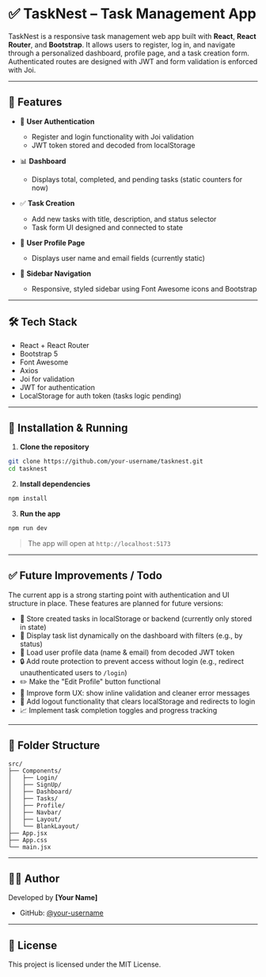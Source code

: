 # ✅ TaskNest – Task Management App

TaskNest is a responsive task management web app built with **React**, **React Router**, and **Bootstrap**. It allows users to register, log in, and navigate through a personalized dashboard, profile page, and a task creation form. Authenticated routes are designed with JWT and form validation is enforced with Joi.

---

## 🚀 Features

- 🔐 **User Authentication**
  - Register and login functionality with Joi validation
  - JWT token stored and decoded from localStorage

- 📊 **Dashboard**
  - Displays total, completed, and pending tasks (static counters for now)

- ✅ **Task Creation**
  - Add new tasks with title, description, and status selector
  - Task form UI designed and connected to state

- 👤 **User Profile Page**
  - Displays user name and email fields (currently static)

- 🧭 **Sidebar Navigation**
  - Responsive, styled sidebar using Font Awesome icons and Bootstrap

---

## 🛠️ Tech Stack

- React + React Router
- Bootstrap 5
- Font Awesome
- Axios
- Joi for validation
- JWT for authentication
- LocalStorage for auth token (tasks logic pending)

---

## 🧪 Installation & Running

1. **Clone the repository**

```bash
git clone https://github.com/your-username/tasknest.git
cd tasknest
```

2. **Install dependencies**

```bash
npm install
```

3. **Run the app**

```bash
npm run dev
```

> The app will open at `http://localhost:5173`

---

## ✅ Future Improvements / Todo

The current app is a strong starting point with authentication and UI structure in place. These features are planned for future versions:

- 💾 Store created tasks in localStorage or backend (currently only stored in state)
- 📝 Display task list dynamically on the dashboard with filters (e.g., by status)
- 👤 Load user profile data (name & email) from decoded JWT token
- 🔒 Add route protection to prevent access without login (e.g., redirect unauthenticated users to `/login`)
- ✏️ Make the "Edit Profile" button functional
- 🧹 Improve form UX: show inline validation and cleaner error messages
- 🧭 Add logout functionality that clears localStorage and redirects to login
- 📈 Implement task completion toggles and progress tracking

---

## 📁 Folder Structure

```
src/
├── Components/
│   ├── Login/
│   ├── SignUp/
│   ├── Dashboard/
│   ├── Tasks/
│   ├── Profile/
│   ├── Navbar/
│   ├── Layout/
│   └── BlankLayout/
├── App.jsx
├── App.css
└── main.jsx
```

---

## 🙋‍♂️ Author

Developed by **[Your Name]**

- GitHub: [@your-username](https://github.com/your-username)

---

## 📄 License

This project is licensed under the MIT License.